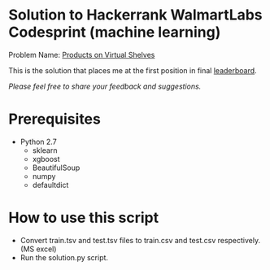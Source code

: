 # Solution to Hackerrank WalmartLabs Codesprint (machine learning)
Problem Name: [Products on Virtual Shelves](https://www.hackerrank.com/contests/walmart-codesprint-ml/challenges/products-shelves-tagging)

This is the solution that places me at the first position in final [leaderboard](https://www.hackerrank.com/contests/walmart-codesprint-ml/challenges/products-shelves-tagging/leaderboard).

*Please feel free to share your feedback and suggestions.* 

# Prerequisites
- Python 2.7
  - sklearn
  - xgboost
  - BeautifulSoup
  - numpy
  - defaultdict
  
# How to use this script
- Convert train.tsv and test.tsv files to train.csv and test.csv respectively. (MS excel)
- Run the solution.py script.  


  
